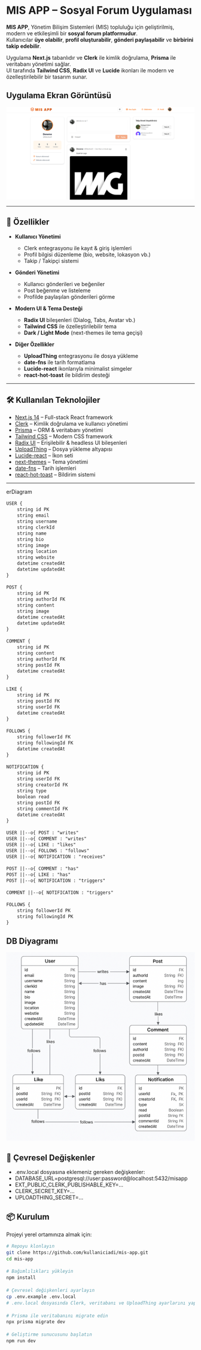 # MIS APP – Sosyal Forum Uygulaması

**MIS APP**, Yönetim Bilişim Sistemleri (MIS) topluluğu için geliştirilmiş, modern ve etkileşimli bir **sosyal forum platformudur**.  
Kullanıcılar **üye olabilir**, **profil oluşturabilir**, **gönderi paylaşabilir** ve **birbirini takip edebilir**.  

Uygulama **Next.js** tabanlıdır ve **Clerk** ile kimlik doğrulama, **Prisma** ile veritabanı yönetimi sağlar.  
UI tarafında **Tailwind CSS**, **Radix UI** ve **Lucide** ikonları ile modern ve özelleştirilebilir bir tasarım sunar.  

## Uygulama Ekran Görüntüsü

![MIS APP Ekran Görüntüsü](./src/assets/APP.png)



---

## 🚀 Özellikler

- **Kullanıcı Yönetimi**  
  - Clerk entegrasyonu ile kayıt & giriş işlemleri  
  - Profil bilgisi düzenleme (bio, website, lokasyon vb.)  
  - Takip / Takipçi sistemi  

- **Gönderi Yönetimi**  
  - Kullanıcı gönderileri ve beğeniler  
  - Post beğenme ve listeleme  
  - Profilde paylaşılan gönderileri görme  

- **Modern UI & Tema Desteği**  
  - **Radix UI** bileşenleri (Dialog, Tabs, Avatar vb.)  
  - **Tailwind CSS** ile özelleştirilebilir tema  
  - **Dark / Light Mode** (next-themes ile tema geçişi)  

- **Diğer Özellikler**  
  - **UploadThing** entegrasyonu ile dosya yükleme  
  - **date-fns** ile tarih formatlama  
  - **Lucide-react** ikonlarıyla minimalist simgeler  
  - **react-hot-toast** ile bildirim desteği  

---

## 🛠️ Kullanılan Teknolojiler

- [Next.js 14](https://nextjs.org/) – Full-stack React framework  
- [Clerk](https://clerk.com/) – Kimlik doğrulama ve kullanıcı yönetimi  
- [Prisma](https://www.prisma.io/) – ORM & veritabanı yönetimi  
- [Tailwind CSS](https://tailwindcss.com/) – Modern CSS framework  
- [Radix UI](https://www.radix-ui.com/) – Erişilebilir & headless UI bileşenleri  
- [UploadThing](https://uploadthing.com/) – Dosya yükleme altyapısı  
- [Lucide-react](https://lucide.dev/) – İkon seti  
- [next-themes](https://github.com/pacocoursey/next-themes) – Tema yönetimi  
- [date-fns](https://date-fns.org/) – Tarih işlemleri  
- [react-hot-toast](https://react-hot-toast.com/) – Bildirim sistemi  

---

erDiagram

    USER {
        string id PK
        string email
        string username
        string clerkId
        string name
        string bio
        string image
        string location
        string website
        datetime createdAt
        datetime updatedAt
    }

    POST {
        string id PK
        string authorId FK
        string content
        string image
        datetime createdAt
        datetime updatedAt
    }

    COMMENT {
        string id PK
        string content
        string authorId FK
        string postId FK
        datetime createdAt
    }

    LIKE {
        string id PK
        string postId FK
        string userId FK
        datetime createdAt
    }

    FOLLOWS {
        string followerId FK
        string followingId FK
        datetime createdAt
    }

    NOTIFICATION {
        string id PK
        string userId FK
        string creatorId FK
        string type
        boolean read
        string postId FK
        string commentId FK
        datetime createdAt
    }

    USER ||--o{ POST : "writes"
    USER ||--o{ COMMENT : "writes"
    USER ||--o{ LIKE : "likes"
    USER ||--o{ FOLLOWS : "follows"
    USER ||--o{ NOTIFICATION : "receives"

    POST ||--o{ COMMENT : "has"
    POST ||--o{ LIKE : "has"
    POST ||--o{ NOTIFICATION : "triggers"

    COMMENT ||--o{ NOTIFICATION : "triggers"

    FOLLOWS {
        string followerId PK
        string followingId PK
    }
    

## DB Diyagramı

![MIS APP Ekran Görüntüsü](./src/assets/db.png)


## 🔧 Çevresel Değişkenler
- .env.local dosyasına eklemeniz gereken değişkenler:
- DATABASE_URL=postgresql://user:password@localhost:5432/misapp
- EXT_PUBLIC_CLERK_PUBLISHABLE_KEY=...
- CLERK_SECRET_KEY=...
- UPLOADTHING_SECRET=...


## 📦 Kurulum

Projeyi yerel ortamınıza almak için:

```bash
# Repoyu klonlayın
git clone https://github.com/kullaniciadi/mis-app.git
cd mis-app

# Bağımlılıkları yükleyin
npm install

# Çevresel değişkenleri ayarlayın
cp .env.example .env.local
# .env.local dosyasında Clerk, veritabanı ve UploadThing ayarlarını yapın

# Prisma ile veritabanını migrate edin
npx prisma migrate dev

# Geliştirme sunucusunu başlatın
npm run dev


